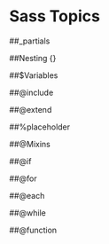# Sass Topics

##_partials

##Nesting {}

##$Variables

##@include

##@extend

##%placeholder

##@Mixins

##@if

##@for

##@each

##@while

##@function



